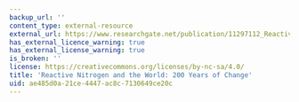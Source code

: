 ```yaml
---
backup_url: ''
content_type: external-resource
external_url: https://www.researchgate.net/publication/11297112_Reactive_Nitrogen_and_The_World_200_Years_of_Change
has_external_licence_warning: true
has_external_license_warning: true
is_broken: ''
license: https://creativecommons.org/licenses/by-nc-sa/4.0/
title: 'Reactive Nitrogen and the World: 200 Years of Change'
uid: ae485d0a-21ce-4447-ac8c-7130649ce20c
---
```

